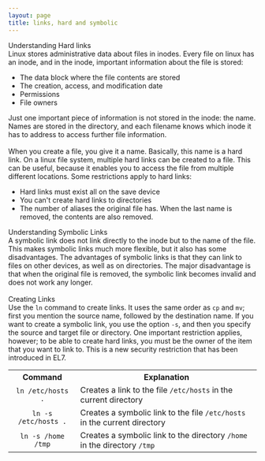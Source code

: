 ```yaml
---
layout: page
title: links, hard and symbolic
---
```


Understanding Hard links<br>
Linux stores administrative data about files in inodes. Every file on linux has an inode, and in the inode, important information about the file is stored:<br>
<ul>
<li>The data block where the file contents are stored</li>
<li>The creation, access, and modification date</li>
<li>Permissions</li>
<li>File owners</li>
</ul>
Just one important piece of information is not stored in the inode: the name. Names are stored in the directory, and each filename knows which inode it has to address to access further file information.<br>
<br>
When you create a file, you give it a name. Basically, this name is a hard link. On a linux file system, multiple hard links can be created to a file. This can be useful, because it enables you to access the file from multiple different locations. Some restrictions apply to hard links:
<ul>
<li>Hard links must exist all on the save device</li>
<li>You can't create hard links to directories</li>
<li>The number of aliases the original file has. When the last name is removed, the contents are also removed.</li>
</ul>
Understanding Symbolic Links<br>
A symbolic link does not link directly to the inode but to the name of the file. This makes symbolic links much more flexible, but it also has some disadvantages. The advantages of symbolic links is that they can link to files on other devices, as well as on directories. The major disadvantage is that when the original file is removed, the symbolic link becomes invalid and does not work any longer.<br>
<br>
Creating Links<br>
Use the <code>ln</code> command to create links. It uses the same order as <code>cp</code> and <code>mv</code>; first you mention the source name, followed by the destination name. If you want to create a symbolic link, you use the option <code>-s</code>, and then you specify the source and target file or directory. One important restriction applies, however; to be able to create hard links, you must be the owner of the item that you want to link to. This is a new security restriction that has been introduced in EL7.

<table>
  <tr>
    <th>Command</th>
    <th>Explanation</th>
  </tr>
  <tr>
    <td align="center"><code>ln /etc/hosts .</code></td>
    <td>Creates a link to the file <code>/etc/hosts</code> in the current directory</td>
  </tr>
  <tr>
    <td align="center"><code>ln -s /etc/hosts .</code></td>
    <td>Creates a symbolic link to the file <code>/etc/hosts</code> in the current directory</td>
  </tr>
  <tr>
    <td align="center"><code>ln -s /home /tmp</code></td>
    <td>Creates a symbolic link to the directory <code>/home</code> in the directory <code>/tmp</code></td>
  </tr>
</table>
